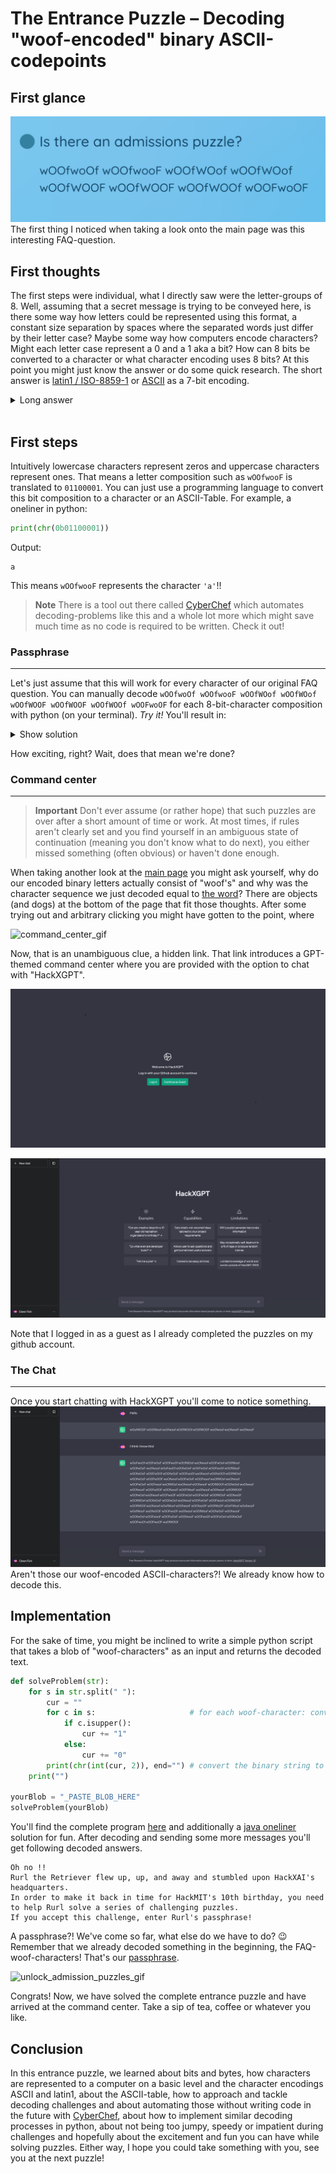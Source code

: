 # The Entrance Puzzle – Decoding "woof-encoded" binary ASCII-codepoints
## First glance
![FAQ_question](./../images/admission_puzzle_faq.png)
The first thing I noticed when taking a look onto the main page was this interesting FAQ-question. 
## First thoughts
The first steps were individual, what I directly saw were the letter-groups of 8. Well, assuming that a secret message is trying to be conveyed here, is there some way how letters could be represented using this format, a constant size separation by spaces where the separated words just differ by their letter case? Maybe some way how computers encode characters? Might each letter case represent a 0 and a 1 aka a bit? How can 8 bits be converted to a character or what character encoding uses 8 bits? At this point you might just know the answer or do some quick research. The short answer is [latin1 / ISO-8859-1](https://en.wikipedia.org/wiki/ISO/IEC_8859-1) or [ASCII](https://en.wikipedia.org/wiki/ASCII) as a 7-bit encoding. <details><summary>Long answer</summary> </br>
In general there are many character encodings out there that map basic characters to one byte. ASCII (American Standard Code for Information Interchange) is one of the oldest and one of the most popular character encodings. It uses a lookup-table to map numbers (code points) to characters. The [hex](https://en.wikipedia.org/wiki/Hexadecimal) code point range 0x30 – 0x39 represents for example the numbers 0-9 and the ranges 0x41 – 0x60 and 0x61 – 0x80 represent the character ranges A-Z and a-z, respectively. It is indeed useful to memorize those ranges(easier to memorize in hex than in the decimal system) to write applications that do some sophisticated character comparison, concatenation, generation or whatever you can think of. In programming languages, you are able to cast (convert) those code points directly into characters. For example, converting the 0x41 ASCII-Codepoint into `'A'`: </br>

Java or C#
```java
char c = (char)0x41
```
Python
```python
c = chr(0x41)
```
Ruby
```ruby
c = 0x41.chr
```
PSL (Powershell)
```powershell
$c = [char]0x41
```
JavaScript
```js
c = String.fromCodePoint(0x41)
```
C or C++
```c
char c = 0x41
```
Languages that allow conversion of types just with explicit casting (ignoring implicit integer to floating point conversion here) are called type-safe languages. </br>
<details><summary>Even more</summary></br>

The ASCII encoding generally uses all code points from 0-127, all in all 128 or $2^7$ code points, that means they can be represented using 7 bits, even though, because types are 8-bit aligned in general (nowadays), programming languages use 8 bits to represent an ASCII-character (or even more, but that is out of the scope of this Write-Up). ISO-8859-1 or also sometimes referred to as latin1 offers support for some more characters, including accented characters and [umlauts](https://en.wikipedia.org/wiki/Umlaut_(diacritic)). Most programming languages nowadays support modern Unicode Transformation Formats (UTF) such as UTF-16 that support a much wider range of characters that have to be represented using multiple bytes. Encodings are called ASCII-compatible if the first 128 codepoint-mappings (first characters sorted by codepoint value) of the respective encoding are identical to the ASCII-codepoint-mappings. New versions of modern programming languages also at most times include a variable-width encoding, which saves space by storing sets of characters (that have a specific relation) with the smallest possible byte-per-character count of the character with the highest codepoint.
</details></details> </br>

## First steps

Intuitively lowercase characters represent zeros and uppercase characters represent ones. That means a letter composition such as `wOOfwooF` is translated to `01100001`. You can just use a programming language to convert this bit composition to a character or an ASCII-Table. For example, a oneliner in python:
```python
print(chr(0b01100001))
```
Output:
```text
a
```
This means `wOOfwooF` represents the character `'a'`!!
> **Note**
> There is a tool out there called [CyberChef](https://gchq.github.io/CyberChef/) which automates decoding-problems like this and a whole lot more which might save much time as no code is required to be written. Check it out!
### Passphrase
---
 Let's just assume that this will work for every character of our original FAQ question. You can manually decode `wOOfwoOf wOOfwooF wOOfWOof wOOfWOof wOOfWOOF wOOfWOOF wOOfWOOf wOOFwoOF` for each 8-bit-character composition with python (on your terminal). *Try it!* You'll result in: <details><summary>Show solution</summary>balloons</details>

How exciting, right? Wait, does that mean we're done?
### Command center
---
> **Important**
> Don't ever assume (or rather hope) that such puzzles are over after a short amount of time or work. At most times, if rules aren't clearly set and you find yourself in an ambiguous state of continuation (meaning you don't know what to do next), you either missed something (often obvious) or haven't done enough.

When taking another look at the [main page](./../gifs/main_page.gif) you might ask yourself, why do our encoded binary letters actually consist of "woof's" and why was the character sequence we just decoded equal to [the word](#passphrase)? There are objects (and dogs) at the bottom of the page that fit those thoughts. After some trying out and arbitrary clicking you might have gotten to the point, where

![command_center_gif](./../gifs/command_center.gif)

Now, that is an unambiguous clue, a hidden link. That link introduces a GPT-themed command center where you are provided with the option to chat with "HackXGPT".

![login_center](./../images/login_center.png)

![command_center](./../images/command_center.png)

Note that I logged in as a guest as I already completed the puzzles on my github account.
### The Chat
---
Once you start chatting with HackXGPT you'll come to notice something.
![chat](./../images/chat.png)
Aren't those our woof-encoded ASCII-characters?! We already know how to decode this. 
## Implementation
For the sake of time, you might be inclined to write a simple python script that takes a blob of "woof-characters" as an input and returns the decoded text.
```python
def solveProblem(str):
    for s in str.split(" "):
        cur = ""
        for c in s:                     # for each woof-character: convert upper- and lowercase characters to a 1 and 0, respectively
            if c.isupper():
                cur += "1"
            else:
                cur += "0"
        print(chr(int(cur, 2)), end="") # convert the binary string to an int with base 2, the int, according to the ASCII-table, to a char and print it
    print("")

yourBlob = "_PASTE_BLOB_HERE"
solveProblem(yourBlob)
```
You'll find the complete program [here](./code/EntrancePuzzle.py) and additionally a [java oneliner](./code/EntrancePuzzle.java) solution for fun.
After decoding and sending some more messages you'll get following decoded answers.
```text
Oh no !!
Rurl the Retriever flew up, up, and away and stumbled upon HackXAI's headquarters.
In order to make it back in time for HackMIT's 10th birthday, you need to help Rurl solve a series of challenging puzzles.
If you accept this challenge, enter Rurl's passphrase!
```
A passphrase?! We've come so far, what else do we have to do? :wink: Remember that we already decoded something in the beginning, the FAQ-woof-characters! That's our [passphrase](#passphrase).

![unlock_admission_puzzles_gif](./../gifs/unlock_admission_puzzles.gif)

Congrats! Now, we have solved the complete entrance puzzle and have arrived at the command center. Take a sip of tea, coffee or whatever you like.

## Conclusion

In this entrance puzzle, we learned about bits and bytes, how characters are represented to a computer on a basic level and the character encodings ASCII and latin1, about the ASCII-table, how to approach and tackle decoding challenges and about automating those without writing code in the future with [CyberChef](https://gchq.github.io/CyberChef/), about how to implement similar decoding processes in python, about not being too jumpy, speedy or impatient during challenges and hopefully about the excitement and fun you can have while solving puzzles. Either way, I hope you could take something with you, see you at the next puzzle!